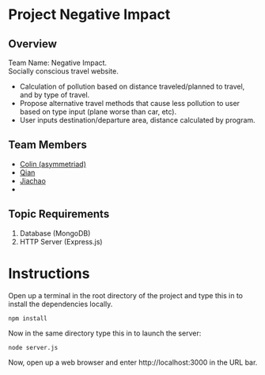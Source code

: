 # Project Negative Impact
## Overview
Team Name: Negative Impact. \
Socially conscious travel website.
* Calculation of pollution based on distance traveled/planned to travel, and by type of travel.
* Propose alternative travel methods that cause less pollution to user based on type input (plane worse than car, etc).
* User inputs destination/departure area, distance calculated by program.
## Team Members
* [Colin (asymmetriad)](team/colin.md)
* [Qian](team/qianwenhu.md)
* [Jiachao](team/Jiachao_Chen.md)
*
## Topic Requirements
1. Database (MongoDB)
2. HTTP Server (Express.js)

# Instructions
Open up a terminal in the root directory of the project and 
type this in to install the dependencies locally.

```
npm install
```

Now in the same directory type this in to launch the server:

```
node server.js
```

Now, open up a web browser and enter http://localhost:3000 in the URL bar.
